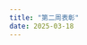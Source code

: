 ```yaml
---
title: "第二周表彰"
date: 2025-03-18
---
```


<html lang="zh-CN">
<head>
    <meta charset="UTF-8">
    <meta name="viewport" content="width=device-width, initial-scale=1.0">
    <title>风丶天蓝听雪 战报</title>
    <script src="https://cdn.tailwindcss.com"></script>
    <link rel="stylesheet" href="https://cdnjs.cloudflare.com/ajax/libs/font-awesome/6.4.0/css/all.min.css">
    <script>
        tailwind.config = {
            darkMode: 'class',
            theme: {
                extend: {
                    colors: {
                        primary: {
                            50: '#f0f9ff',
                            100: '#e0f2fe',
                            200: '#bae6fd',
                            300: '#7dd3fc',
                            400: '#38bdf8',
                            500: '#0ea5e9',
                            600: '#0284c7',
                            700: '#0369a1',
                            800: '#075985',
                            900: '#0c4a6e',
                        }
                    },
                    animation: {
                        'fade-in': 'fadeIn 0.5s ease-in-out',
                        'slide-up': 'slideUp 0.5s ease-out',
                    },
                    keyframes: {
                        fadeIn: {
                            '0%': { opacity: '0' },
                            '100%': { opacity: '1' },
                        },
                        slideUp: {
                            '0%': { transform: 'translateY(20px)', opacity: '0' },
                            '100%': { transform: 'translateY(0)', opacity: '1' },
                        },
                    },
                }
            }
        }
    </script>
    <style>
        @import url('https://fonts.googleapis.com/css2?family=Noto+Sans+SC:wght@300;400;500;700&display=swap');
        
        body {
            font-family: 'Noto Sans SC', sans-serif;
            scroll-behavior: smooth;
        }
        
        .card {
            transition: all 0.3s ease;
        }
        
        .card:hover {
            transform: translateY(-5px);
            box-shadow: 0 10px 25px -5px rgba(0, 0, 0, 0.1), 0 10px 10px -5px rgba(0, 0, 0, 0.04);
        }
        
        .section {
            opacity: 0;
            transform: translateY(20px);
            transition: all 0.5s ease;
        }
        
        .section.visible {
            opacity: 1;
            transform: translateY(0);
        }
        
        .btn {
            transition: all 0.2s ease;
        }
        
        .btn:hover {
            transform: scale(1.05);
        }
        
        .medal-gold {
            background: linear-gradient(135deg, #FFD700 0%, #FFC107 100%);
        }
        
        .medal-silver {
            background: linear-gradient(135deg, #C0C0C0 0%, #A9A9A9 100%);
        }
        
        .medal-bronze {
            background: linear-gradient(135deg, #CD7F32 0%, #A0522D 100%);
        }
    </style>
</head>
<body class="bg-gray-50 dark:bg-gray-900 text-gray-800 dark:text-gray-200 transition-colors duration-300">
    <!-- 主题切换按钮 -->
    <div class="fixed top-4 right-4 z-50">
        <button id="theme-toggle" class="p-2 rounded-full bg-gray-200 dark:bg-gray-700 text-gray-800 dark:text-gray-200 hover:bg-gray-300 dark:hover:bg-gray-600 focus:outline-none focus:ring-2 focus:ring-primary-500 transition-all duration-300">
            <i class="fas fa-sun dark:hidden"></i>
            <i class="fas fa-moon hidden dark:inline"></i>
        </button>
    </div>

    <div class="container mx-auto px-4 py-8 max-w-4xl">
        <!-- 头部 -->
        <header class="text-center mb-12 section">
            <div class="inline-block p-2 px-4 bg-primary-100 dark:bg-primary-900 text-primary-800 dark:text-primary-100 rounded-full mb-4 animate-fade-in">
                <span class="text-sm font-medium">S6赛季3.2-3.9周数据</span>
            </div>
            <h1 class="text-4xl md:text-5xl font-bold mb-4 text-primary-700 dark:text-primary-300 animate-slide-up">三谋听雪 S6赛季周报</h1>
            <p class="text-gray-600 dark:text-gray-400 animate-fade-in">截止9日晚10点数据</p>
        </header>

        <!-- 基本数据 -->
        <section class="mb-12 section">
            <div class="grid grid-cols-1 md:grid-cols-2 gap-6">
                <div class="bg-white dark:bg-gray-800 rounded-xl shadow-md p-6 card">
                    <div class="flex items-center mb-4">
                        <div class="w-12 h-12 rounded-full bg-red-100 dark:bg-red-900 flex items-center justify-center mr-4">
                            <i class="fas fa-trophy text-red-500 dark:text-red-400 text-xl"></i>
                        </div>
                        <div>
                            <h3 class="text-lg font-semibold">武勋数据</h3>
                            <p class="text-gray-500 dark:text-gray-400 text-sm">个人战斗贡献</p>
                        </div>
                    </div>
                    <div class="space-y-3">
                        <div class="flex justify-between">
                            <span>中值</span>
                            <span class="font-bold">67万</span>
                        </div>
                        <div class="flex justify-between">
                            <span>考核值</span>
                            <span class="font-bold">20.1万</span>
                        </div>
                        <div class="flex justify-between text-red-500 dark:text-red-400">
                            <span>低于考核值人数</span>
                            <span class="font-bold">9人</span>
                        </div>
                    </div>
                </div>

                <div class="bg-white dark:bg-gray-800 rounded-xl shadow-md p-6 card">
                    <div class="flex items-center mb-4">
                        <div class="w-12 h-12 rounded-full bg-blue-100 dark:bg-blue-900 flex items-center justify-center mr-4">
                            <i class="fas fa-fort-awesome text-blue-500 dark:text-blue-400 text-xl"></i>
                        </div>
                        <div>
                            <h3 class="text-lg font-semibold">攻城数据</h3>
                            <p class="text-gray-500 dark:text-gray-400 text-sm">团队协作表现</p>
                        </div>
                    </div>
                    <div class="space-y-3">
                        <div class="flex justify-between">
                            <span>攻城次数</span>
                            <span class="font-bold">13次</span>
                        </div>
                        <div class="flex justify-between text-red-500 dark:text-red-400">
                            <span>出勤率低于40%人数</span>
                            <span class="font-bold">16人</span>
                        </div>
                    </div>
                </div>
            </div>
        </section>

        <!-- 军团评比结果 -->
        <section class="mb-12 section">
            <h2 class="text-2xl font-bold mb-6 flex items-center">
                <i class="fas fa-medal text-yellow-500 mr-2"></i>
                军团评比结果
            </h2>

            <!-- 周总分前三 -->
            <div class="mb-8">
                <h3 class="text-xl font-semibold mb-4">周总分前三</h3>
                <div class="grid grid-cols-1 md:grid-cols-3 gap-4">
                    <div class="bg-gradient-to-br from-yellow-100 to-yellow-200 dark:from-yellow-900 dark:to-yellow-800 rounded-xl p-6 text-center shadow-md card">
                        <div class="w-16 h-16 medal-gold rounded-full flex items-center justify-center mx-auto mb-3 text-white">
                            <i class="fas fa-crown text-2xl"></i>
                        </div>
                        <h4 class="text-lg font-bold text-yellow-700 dark:text-yellow-300">黄金军团</h4>
                        <p class="text-yellow-600 dark:text-yellow-400 font-medium">蓝城悍匪</p>
                    </div>

                    <div class="bg-gradient-to-br from-blue-100 to-blue-200 dark:from-blue-900 dark:to-blue-800 rounded-xl p-6 text-center shadow-md card">
                        <div class="w-16 h-16 medal-silver rounded-full flex items-center justify-center mx-auto mb-3 text-white">
                            <i class="fas fa-medal text-2xl"></i>
                        </div>
                        <h4 class="text-lg font-bold text-blue-700 dark:text-blue-300">白银军团</h4>
                        <p class="text-blue-600 dark:text-blue-400 font-medium">宝宝巴士</p>
                    </div>

                    <div class="bg-gradient-to-br from-green-100 to-green-200 dark:from-green-900 dark:to-green-800 rounded-xl p-6 text-center shadow-md card">
                        <div class="w-16 h-16 medal-bronze rounded-full flex items-center justify-center mx-auto mb-3 text-white">
                            <i class="fas fa-award text-2xl"></i>
                        </div>
                        <h4 class="text-lg font-bold text-green-700 dark:text-green-300">青铜军团</h4>
                        <p class="text-green-600 dark:text-green-400 font-medium">乾坤</p>
                    </div>
                </div>
            </div>

            <!-- 特别表彰 -->
            <div>
                <h3 class="text-xl font-semibold mb-4">特别表彰</h3>
                <div class="bg-white dark:bg-gray-800 rounded-xl shadow-md p-6">
                    <div class="grid grid-cols-1 md:grid-cols-2 gap-4">
                        <div class="flex items-start">
                            <div class="w-10 h-10 rounded-full bg-primary-100 dark:bg-primary-900 flex items-center justify-center mr-3 flex-shrink-0">
                                <i class="fas fa-user-shield text-primary-600 dark:text-primary-400"></i>
                            </div>
                            <div>
                                <h4 class="font-medium">人均武勋第一</h4>
                                <p class="text-gray-600 dark:text-gray-400">蓝城悍匪</p>
                            </div>
                        </div>

                        <div class="flex items-start">
                            <div class="w-10 h-10 rounded-full bg-primary-100 dark:bg-primary-900 flex items-center justify-center mr-3 flex-shrink-0">
                                <i class="fas fa-chart-line text-primary-600 dark:text-primary-400"></i>
                            </div>
                            <div>
                                <h4 class="font-medium">积分前60占军团人数比例最高</h4>
                                <p class="text-gray-600 dark:text-gray-400">宝宝巴士</p>
                            </div>
                        </div>

                        <div class="flex items-start">
                            <div class="w-10 h-10 rounded-full bg-primary-100 dark:bg-primary-900 flex items-center justify-center mr-3 flex-shrink-0">
                                <i class="fas fa-users text-primary-600 dark:text-primary-400"></i>
                            </div>
                            <div>
                                <h4 class="font-medium">攻城出勤率最高</h4>
                                <p class="text-gray-600 dark:text-gray-400">乾坤</p>
                            </div>
                        </div>

                        <div class="flex items-start">
                            <div class="w-10 h-10 rounded-full bg-primary-100 dark:bg-primary-900 flex items-center justify-center mr-3 flex-shrink-0">
                                <i class="fas fa-gavel text-primary-600 dark:text-primary-400"></i>
                            </div>
                            <div>
                                <h4 class="font-medium">纪律最佳</h4>
                                <p class="text-gray-600 dark:text-gray-400">夕阳红大酱</p>
                            </div>
                        </div>

                        <div class="flex items-start">
                            <div class="w-10 h-10 rounded-full bg-primary-100 dark:bg-primary-900 flex items-center justify-center mr-3 flex-shrink-0">
                                <i class="fas fa-check-double text-primary-600 dark:text-primary-400"></i>
                            </div>
                            <div>
                                <h4 class="font-medium">武勋全员达标的军团</h4>
                                <p class="text-gray-600 dark:text-gray-400">風雲团、夕阳红大酱、乾坤</p>
                            </div>
                        </div>

                        <div class="flex items-start">
                            <div class="w-10 h-10 rounded-full bg-primary-100 dark:bg-primary-900 flex items-center justify-center mr-3 flex-shrink-0">
                                <i class="fas fa-flag-checkered text-primary-600 dark:text-primary-400"></i>
                            </div>
                           
                                    <div>
                                        <h4 class="font-medium">攻城出勤率全员达标的军团</h4>
                                        <p class="text-gray-600 dark:text-gray-400">宝宝巴士、蓝城悍匪</p>
                                    </div>
                                </div>
                            </div>
                        </div>
                    </div>
                </section>
        
                <!-- 突出表现个人 -->
                <section class="mb-12 section">
                    <h2 class="text-2xl font-bold mb-6 flex items-center">
                        <i class="fas fa-star text-yellow-500 mr-2"></i>
                        突出表现个人
                    </h2>
        
                    <!-- 大杀器 -->
                    <div class="mb-8">
                        <div class="flex items-center mb-4">
                            <div class="w-10 h-10 rounded-full bg-red-100 dark:bg-red-900 flex items-center justify-center mr-3">
                                <i class="fas fa-fire-alt text-red-600 dark:text-red-400"></i>
                            </div>
                            <h3 class="text-xl font-semibold">大杀器（武勋前三）</h3>
                        </div>
                        <div class="grid grid-cols-1 md:grid-cols-3 gap-4">
                            <div class="bg-white dark:bg-gray-800 rounded-xl shadow-md p-6 card">
                                <div class="flex justify-between items-center mb-4">
                                    <span class="text-2xl font-bold text-red-500 dark:text-red-400">01</span>
                                    <div class="w-8 h-8 rounded-full bg-red-100 dark:bg-red-900 flex items-center justify-center">
                                        <i class="fas fa-crown text-yellow-500"></i>
                                    </div>
                                </div>
                                <h4 class="text-lg font-bold mb-2">清水</h4>
                                <p class="text-gray-600 dark:text-gray-400">武勋: <span class="font-semibold">300万</span></p>
                            </div>
        
                            <div class="bg-white dark:bg-gray-800 rounded-xl shadow-md p-6 card">
                                <div class="flex justify-between items-center mb-4">
                                    <span class="text-2xl font-bold text-red-500 dark:text-red-400">02</span>
                                    <div class="w-8 h-8 rounded-full bg-red-100 dark:bg-red-900 flex items-center justify-center">
                                        <i class="fas fa-medal text-gray-400"></i>
                                    </div>
                                </div>
                                <h4 class="text-lg font-bold mb-2">悍匪丨九筒</h4>
                                <p class="text-gray-600 dark:text-gray-400">武勋: <span class="font-semibold">244万</span></p>
                            </div>
        
                            <div class="bg-white dark:bg-gray-800 rounded-xl shadow-md p-6 card">
                                <div class="flex justify-between items-center mb-4">
                                    <span class="text-2xl font-bold text-red-500 dark:text-red-400">03</span>
                                    <div class="w-8 h-8 rounded-full bg-red-100 dark:bg-red-900 flex items-center justify-center">
                                        <i class="fas fa-award text-yellow-700"></i>
                                    </div>
                                </div>
                                <h4 class="text-lg font-bold mb-2">天光丨小孩梓</h4>
                                <p class="text-gray-600 dark:text-gray-400">武勋: <span class="font-semibold">232.5万</span></p>
                            </div>
                        </div>
                    </div>
        
                    <!-- 老黄牛 -->
                    <div class="mb-8">
                        <div class="flex items-center mb-4">
                            <div class="w-10 h-10 rounded-full bg-yellow-100 dark:bg-yellow-900 flex items-center justify-center mr-3">
                                <i class="fas fa-tractor text-yellow-600 dark:text-yellow-400"></i>
                            </div>
                            <h3 class="text-xl font-semibold">老黄牛（翻地前三）</h3>
                        </div>
                        <div class="grid grid-cols-1 md:grid-cols-3 gap-4">
                            <div class="bg-white dark:bg-gray-800 rounded-xl shadow-md p-6 card">
                                <div class="flex justify-between items-center mb-4">
                                    <span class="text-2xl font-bold text-yellow-500 dark:text-yellow-400">01</span>
                                    <div class="w-8 h-8 rounded-full bg-yellow-100 dark:bg-yellow-900 flex items-center justify-center">
                                        <i class="fas fa-crown text-yellow-500"></i>
                                    </div>
                                </div>
                                <h4 class="text-lg font-bold mb-2">我来助你丨宝</h4>
                                <p class="text-gray-600 dark:text-gray-400">翻地: <span class="font-semibold">289</span></p>
                            </div>
        
                            <div class="bg-white dark:bg-gray-800 rounded-xl shadow-md p-6 card">
                                <div class="flex justify-between items-center mb-4">
                                    <span class="text-2xl font-bold text-yellow-500 dark:text-yellow-400">02</span>
                                    <div class="w-8 h-8 rounded-full bg-yellow-100 dark:bg-yellow-900 flex items-center justify-center">
                                        <i class="fas fa-medal text-gray-400"></i>
                                    </div>
                                </div>
                                <h4 class="text-lg font-bold mb-2">乾坤丨五千年</h4>
                                <p class="text-gray-600 dark:text-gray-400">翻地: <span class="font-semibold">267</span></p>
                            </div>
        
                            <div class="bg-white dark:bg-gray-800 rounded-xl shadow-md p-6 card">
                                <div class="flex justify-between items-center mb-4">
                                    <span class="text-2xl font-bold text-yellow-500 dark:text-yellow-400">03</span>
                                    <div class="w-8 h-8 rounded-full bg-yellow-100 dark:bg-yellow-900 flex items-center justify-center">
                                        <i class="fas fa-award text-yellow-700"></i>
                                    </div>
                                </div>
                                <h4 class="text-lg font-bold mb-2">上嗨丨小胖胖</h4>
                                <p class="text-gray-600 dark:text-gray-400">翻地: <span class="font-semibold">248</span></p>
                            </div>
                        </div>
                    </div>
        
                    <!-- 推土机 -->
                    <div class="mb-8">
                        <div class="flex items-center mb-4">
                            <div class="w-10 h-10 rounded-full bg-blue-100 dark:bg-blue-900 flex items-center justify-center mr-3">
                                <i class="fas fa-truck-monster text-blue-600 dark:text-blue-400"></i>
                            </div>
                            <h3 class="text-xl font-semibold">推土机（拆城前三）</h3>
                        </div>
                        <div class="grid grid-cols-1 md:grid-cols-3 gap-4">
                            <div class="bg-white dark:bg-gray-800 rounded-xl shadow-md p-6 card">
                                <div class="flex justify-between items-center mb-4">
                                    <span class="text-2xl font-bold text-blue-500 dark:text-blue-400">01</span>
                                    <div class="w-8 h-8 rounded-full bg-blue-100 dark:bg-blue-900 flex items-center justify-center">
                                        <i class="fas fa-crown text-yellow-500"></i>
                                    </div>
                                </div>
                                <h4 class="text-lg font-bold mb-2">地影天龙</h4>
                                <p class="text-gray-600 dark:text-gray-400">拆城: <span class="font-semibold">39万</span></p>
                            </div>
        
                            <div class="bg-white dark:bg-gray-800 rounded-xl shadow-md p-6 card">
                                <div class="flex justify-between items-center mb-4">
                                    <span class="text-2xl font-bold text-blue-500 dark:text-blue-400">02</span>
                                    <div class="w-8 h-8 rounded-full bg-blue-100 dark:bg-blue-900 flex items-center justify-center">
                                        <i class="fas fa-medal text-gray-400"></i>
                                    </div>
                                </div>
                                <h4 class="text-lg font-bold mb-2">我来助你丶道</h4>
                                <p class="text-gray-600 dark:text-gray-400">拆城: <span class="font-semibold">28万</span></p>
                            </div>
        
                            <div class="bg-white dark:bg-gray-800 rounded-xl shadow-md p-6 card">
                                <div class="flex justify-between items-center mb-4">
                                    <span class="text-2xl font-bold text-blue-500 dark:text-blue-400">03</span>
                                    <div class="w-8 h-8 rounded-full bg-blue-100 dark:bg-blue-900 flex items-center justify-center">
                                        <i class="fas fa-award text-yellow-700"></i>
                                    </div>
                                </div>
                                <h4 class="text-lg font-bold mb-2">風雲丨黑子</h4>
                                <p class="text-gray-600 dark:text-gray-400">拆城: <span class="font-semibold">27万</span></p>
                            </div>
                        </div>
                    </div>
        
                    <!-- 飞跃进步 -->
                    <div>
                        <div class="flex items-center mb-4">
                            <div class="w-10 h-10 rounded-full bg-green-100 dark:bg-green-900 flex items-center justify-center mr-3">
                                <i class="fas fa-rocket text-green-600 dark:text-green-400"></i>
                            </div>
                            <h3 class="text-xl font-semibold">飞跃进步（积分排名上升前三）</h3>
                        </div>
                        <div class="grid grid-cols-1 md:grid-cols-3 gap-4">
                            <div class="bg-white dark:bg-gray-800 rounded-xl shadow-md p-6 card">
                                <div class="flex justify-between items-center mb-4">
                                    <span class="text-2xl font-bold text-green-500 dark:text-green-400">01</span>
                                    <div class="w-8 h-8 rounded-full bg-green-100 dark:bg-green-900 flex items-center justify-center">
                                        <i class="fas fa-crown text-yellow-500"></i>
                                    </div>
                                </div>
                                <h4 class="text-lg font-bold mb-2">无罪丨乾坤</h4>
                                <p class="text-gray-600 dark:text-gray-400">上升: <span class="font-semibold">77名</span></p>
                            </div>
        
                            <div class="bg-white dark:bg-gray-800 rounded-xl shadow-md p-6 card">
                                <div class="flex justify-between items-center mb-4">
                                    <span class="text-2xl font-bold text-green-500 dark:text-green-400">02</span>
                                    <div class="w-8 h-8 rounded-full bg-green-100 dark:bg-green-900 flex items-center justify-center">
                                        <i class="fas fa-medal text-gray-400"></i>
                                    </div>
                                </div>
                                <h4 class="text-lg font-bold mb-2">红莲</h4>
                                <p class="text-gray-600 dark:text-gray-400">上升: <span class="font-semibold">66名</span></p>
                            </div>
        
                            <div class="bg-white dark:bg-gray-800 rounded-xl shadow-md p-6 card">
                                <div class="flex justify-between items-center mb-4">
                                    <span class="text-2xl font-bold text-green-500 dark:text-green-400">03</span>
                                    <div class="w-8 h-8 rounded-full bg-green-100 dark:bg-green-900 flex items-center justify-center">
                                        <i class="fas fa-award text-yellow-700"></i>
                                    </div>
                                </div>
                                <h4 class="text-lg font-bold mb-2">上嗨丨小酥肉</h4>
                                <p class="text-gray-600 dark:text-gray-400">上升: <span class="font-semibold">65名</span></p>
                            </div>
                        </div>
                    </div>
                </section>
        
                <!-- 结语 -->
                <section class="mb-12 text-center section">
                    <div class="bg-gradient-to-r from-primary-100 to-blue-100 dark:from-primary-900 dark:to-blue-900 rounded-xl p-8 shadow-md">
                        <p class="text-lg mb-4">还有更多优秀军团与个人，受篇幅限制，不一一列举。</p>
                                           </div>
                </section>
        
                <!-- 页脚 -->
                <footer class="text-center text-gray-600 dark:text-gray-400 section">
                    <div class="mb-4">
                        <h3 class="text-lg font-semibold mb-2">作者信息</h3>
                                                                       <p>作者姓名: 听雪丨莫莫</p>
                        <div class="flex justify-center space-x-4 mt-2">
                            <a href="https://twitter.com/sanmoutingxue" target="_blank" class="text-gray-600 hover:text-primary-500 dark:text-gray-400 dark:hover:text-primary-400 transition-colors">
                                <i class="fab fa-twitter text-xl"></i>
                            </a>
                            <a href="#" target="_blank" class="text-gray-600 hover:text-primary-500 dark:text-gray-400 dark:hover:text-primary-400 transition-colors">
                                <i class="fab fa-weibo text-xl"></i>
                            </a>
                            <a href="#" target="_blank" class="text-gray-600 hover:text-primary-500 dark:text-gray-400 dark:hover:text-primary-400 transition-colors">
                                <i class="fab fa-qq text-xl"></i>
                            </a>
                        </div>
                    </div>
                    <p class="text-sm">© 2025 听雪丨莫莫. 保留所有权利.</p>
                </footer>
            </div>

            <!-- JavaScript -->
            <script>
                // 深色模式切换
                const themeToggleBtn = document.getElementById('theme-toggle');
                
                // 检查系统偏好
                if (window.matchMedia && window.matchMedia('(prefers-color-scheme: dark)').matches) {
                    document.documentElement.classList.add('dark');
                }
                
                // 切换主题
                themeToggleBtn.addEventListener('click', function() {
                    document.documentElement.classList.toggle('dark');
                });
                
                // 滚动动画
                const sections = document.querySelectorAll('.section');
                
                const observerOptions = {
                    root: null,
                    rootMargin: '0px',
                    threshold: 0.1
                };
                
                const observer = new IntersectionObserver(function(entries, observer) {
                    entries.forEach(entry => {
                        if (entry.isIntersecting) {
                            entry.target.classList.add('visible');
                            observer.unobserve(entry.target);
                        }
                    });
                }, observerOptions);
                
                sections.forEach(section => {
                    observer.observe(section);
                });
                
                // 页面加载时显示第一个部分
                window.addEventListener('load', function() {
                    document.querySelector('header').classList.add('visible');
                });
            </script>
        </body>
        </html>
